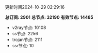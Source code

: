 更新时间2024-10-29 02:29:16

**总订阅: 2901**
**总节点: 32190**
**有效节点: 14485**
- v2ray节点: 10108
- ss节点: 2256
- trojan节点: 2111
- ssr节点: 10

